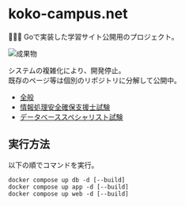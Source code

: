 # koko-campus.net

🎣🎣🎣 Goで実装した学習サイト公開用のプロジェクト。  

![成果物](./fruit.gif)  

システムの複雑化により、開発停止。  
既存のページ等は個別のリポジトリに分解して公開中。  

- [全般](https://github.com/osawa-koki/octo-campus)
- [情報処理安全確保支援士試験](https://github.com/osawa-koki/SC2022)
- [データベーススペシャリスト試験](https://github.com/osawa-koki/DB2023)

## 実行方法

以下の順でコマンドを実行。  

```shell
docker compose up db -d [--build]
docker compose up app -d [--build]
docker compose up web -d [--build]
```
